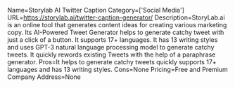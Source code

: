 Name=Storylab AI Twitter Caption
Category=['Social Media']
URL=https://storylab.ai/twitter-caption-generator/
Description=StoryLab.ai is an online tool that generates content ideas for creating various marketing copy. Its AI-Powered Tweet Generator helps to generate catchy tweet with just a click of a button. It supports 17+ languages. It has 13 writing styles and uses GPT-3 natural language processing model to generate catchy tweets. It quickly rewords existing Tweets with the help of a paraphrase generator.
Pros=It helps to generate catchy tweets quickly supports 17+ languages and has 13 writing styles.
Cons=None
Pricing=Free and Premium
Company Address=None

